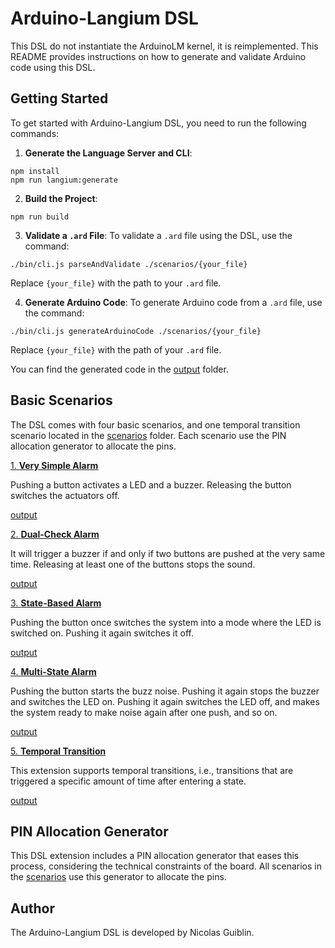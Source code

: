 # Arduino-Langium DSL

This DSL do not instantiate the ArduinoLM kernel, it is reimplemented.
This README provides instructions on how to generate and validate Arduino code using this DSL.

## Getting Started

To get started with Arduino-Langium DSL, you need to run the following commands:

1. **Generate the Language Server and CLI**: 

```
npm install
npm run langium:generate
```

2. **Build the Project**:

```
npm run build
```

3. **Validate a `.ard` File**:
To validate a `.ard` file using the DSL, use the command:

```
./bin/cli.js parseAndValidate ./scenarios/{your_file}
```

Replace `{your_file}` with the path to your `.ard` file.

4. **Generate Arduino Code**:
To generate Arduino code from a `.ard` file, use the command:

```
./bin/cli.js generateArduinoCode ./scenarios/{your_file}
```

Replace `{your_file}` with the path of your `.ard` file.

You can find the generated code in the [output](./output) folder.

## Basic Scenarios

The DSL comes with four basic scenarios, and one temporal transition scenario located in the [scenarios](./scenarios) folder.
Each scenario use the PIN allocation generator to allocate the pins.

[1. **Very Simple Alarm**](./scenarios/verySimpleAlarm.ard)

Pushing a button activates a LED and a buzzer. Releasing the button switches the actuators off.

[output](./output/verySimpleAlarm.ino)

[2. **Dual-Check Alarm**](./scenarios/dualCheckAlarm.ard)  
  
It will trigger a buzzer if and only if two buttons are pushed at the very same time. Releasing at least one of the buttons stops the sound.

[output](./output/dualCheckAlarm.ino)

[3. **State-Based Alarm**](./scenarios/stateBaseAlarm.ard)  

Pushing the button once switches the system into a mode where the LED is switched on. Pushing it again switches it off.

[output](./output/stateBaseAlarm.ino)

[4. **Multi-State Alarm**](./scenarios/multiStateAlarm.ard)  

Pushing the button starts the buzz noise. Pushing it again stops the buzzer and switches the LED on. Pushing it again switches the LED off, and makes the system ready to make noise again after one push, and so on.

[output](./output/multiStateAlarm.ino)
    
[5. **Temporal Transition**](./scenarios/temporalLedControll.ard)

This extension supports temporal transitions, i.e., transitions that are triggered a specific amount of time after entering a state.

[output](./output/temporalLedControll.ino)

## PIN Allocation Generator

This DSL extension includes a PIN allocation generator that eases this process, considering the technical constraints of the board.
All scenarios in the [scenarios](./scenarios) use this generator to allocate the pins.

## Author

The Arduino-Langium DSL is developed by Nicolas Guiblin.